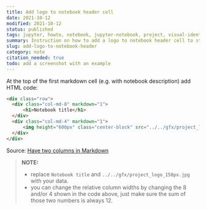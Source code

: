 ```yaml
---
title: Add logo to notebook header cell
date: 2021-10-12
modified: 2021-10-12
status: published
tags: jupyter, howto, notebook, jupyter-notebook, project, visual-identification, logo
summary: Instruction on how to add a logo to notebook header cell to strengthen visual identification of the project
slug: add-logo-to-notebook-header
category: note
citation_needed: true
todo: add a screenshot with an example
---
```


At the top of the first markdown cell (e.g. with notebook description) add HTML code:

```html
<div class="row">
  <div class="col-md-8" markdown="1">
      <h1>Notebook title</h1>
  </div>
  <div class="col-md-4" markdown="1">
      <img height="600px" class="center-block" src="../../gfx/project_logo_150px.jpg">
  </div>
</div>
```
Source: [Have two columns in Markdown](https://newbedev.com/have-two-columns-in-markdown)

> **NOTE:**
> - replace `Notebook title` and `../../gfx/project_logo_150px.jpg` with your data.
> - you can change the relative column widths by changing the 8 and/or 4 shown in the code above, just make sure the sum of those two numbers is always 12.